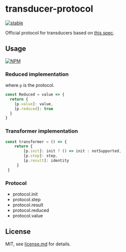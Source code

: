 # transducer-protocol

[![stable](http://badges.github.io/stability-badges/dist/stable.svg)](http://github.com/badges/stability-badges)

Official protocol for transducers based on [this spec](https://github.com/cognitect-labs/transducers-js#transformer-protocol).

## Usage

[![NPM](https://nodei.co/npm/transducer-protocol.png)](https://www.npmjs.com/package/transducer-protocol)

### Reduced implementation

where `p` is the protocol.

```js
const Reduced = value => {
  return {
    [p.value]: value,
    [p.reduced]: true
  }
}
```

### Transformer implementation

```js
const transformer = () => {
    return {
        [p.init]: init ? () => init : notSupported,
        [p.step]: step,
        [p.result]: identity
     }
 }
```

### Protocol

* protocol.init
* protocol.step
* protocol.result
* protocol.reduced
* protocol.value

## License

MIT, see [license.md](http://github.com/queckezz/transducer-protocol/blob/master/license.md) for details.
